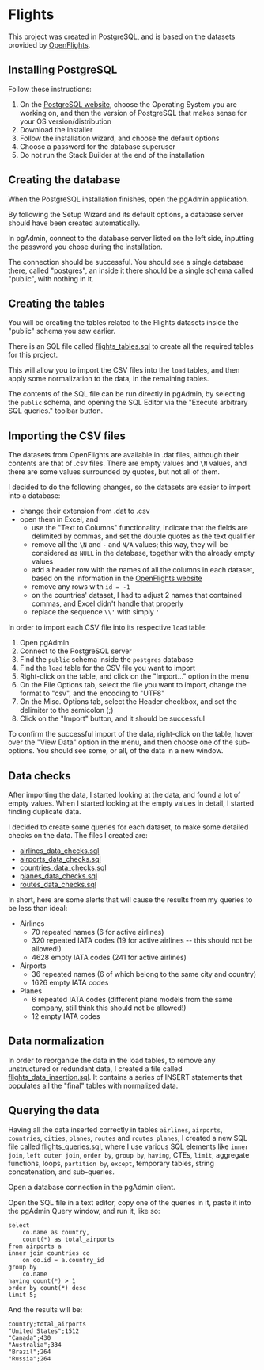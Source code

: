 # Flights

This project was created in PostgreSQL, and is based on the datasets
provided by [OpenFlights](https://openflights.org/data).

## Installing PostgreSQL

Follow these instructions:
1. On the [PostgreSQL website](https://www.postgresql.org/download/), choose the 
   Operating System you are working on, and then the version of PostgreSQL
   that makes sense for your OS version/distribution
2. Download the installer
3. Follow the installation wizard, and choose the default options
4. Choose a password for the database superuser
5. Do not run the Stack Builder at the end of the installation  

## Creating the database

When the PostgreSQL installation finishes, open the pgAdmin application.

By following the Setup Wizard and its default options, a database server
should have been created automatically.

In pgAdmin, connect to the database server listed on the left side, inputting
the password you chose during the installation.

The connection should be successful. You should see a single database there,
called "postgres", an inside it there should be a single schema called "public",
with nothing in it.

## Creating the tables

You will be creating the tables related to the Flights datasets inside
the "public" schema you saw earlier.

There is an SQL file called [flights_tables.sql](./flights_tables.sql) to create
all the required tables for this project.

This will allow you to import the CSV files into the `load` tables, and then apply
some normalization to the data, in the remaining tables.

The contents of the SQL file can be run directly in pgAdmin, by selecting
the `public` schema, and opening the SQL Editor via the
"Execute arbitrary SQL queries." toolbar button.

## Importing the CSV files

The datasets from OpenFlights are available in .dat files, although their
contents are that of .csv files. There are empty values and `\N` values,
and there are some values surrounded by quotes, but not all of them.

I decided to do the following changes, so the datasets are easier to import
into a database:
- change their extension from .dat to .csv
- open them in Excel, and
  - use the "Text to Columns" functionality, indicate that the fields are
    delimited by commas, and set the double quotes as the text qualifier
  - remove all the `\N` and `-` and `N/A` values; this way, they will be
    considered as `NULL` in the database, together with the already empty values
  - add a header row with the names of all the columns in each dataset,
    based on the information in the [OpenFlights website](https://openflights.org/data)
  - remove any rows with `id = -1`
  - on the countries' dataset, I had to adjust 2 names that contained commas,
    and Excel didn't handle that properly
  - replace the sequence `\\'` with simply `'`

In order to import each CSV file into its respective `load` table:
1. Open pgAdmin
2. Connect to the PostgreSQL server
3. Find the `public` schema inside the `postgres` database
4. Find the `load` table for the CSV file you want to import
5. Right-click on the table, and click on the "Import..." option in the menu
6. On the File Options tab, select the file you want to import, change
   the format to "csv", and the encoding to "UTF8"
7. On the Misc. Options tab, select the Header checkbox, and set the delimiter
   to the semicolon (;)
8. Click on the "Import" button, and it should be successful

To confirm the successful import of the data, right-click on the table, hover
over the "View Data" option in the menu, and then choose one of the sub-options.
You should see some, or all, of the data in a new window.

## Data checks

After importing the data, I started looking at the data, and found a lot
of empty values. When I started looking at the empty values in detail,
I started finding duplicate data.

I decided to create some queries for each dataset, to make some detailed checks
on the data. The files I created are:
- [airlines_data_checks.sql](./airlines_data_checks.sql)
- [airports_data_checks.sql](./airports_data_checks.sql)
- [countries_data_checks.sql](./countries_data_checks.sql)
- [planes_data_checks.sql](./planes_data_checks.sql)
- [routes_data_checks.sql](./routes_data_checks.sql)

In short, here are some alerts that will cause the results from my queries
to be less than ideal:
- Airlines
  - 70 repeated names (6 for active airlines)
  - 320 repeated IATA codes (19 for active airlines -- this should not be allowed!)
  - 4628 empty IATA codes (241 for active airlines)
- Airports
  - 36 repeated names (6 of which belong to the same city and country)
  - 1626 empty IATA codes
- Planes
  - 6 repeated IATA codes (different plane models from the same company,
    still think this should not be allowed!)
  - 12 empty IATA codes

## Data normalization

In order to reorganize the data in the load tables, to remove any unstructured
or redundant data, I created a file called
[flights_data_insertion.sql](./flights_data_insertion.sql).
It contains a series of INSERT statements that populates all the "final" tables
with normalized data.

## Querying the data

Having all the data inserted correctly in tables `airlines`, `airports`,
`countries`, `cities`, `planes`, `routes` and `routes_planes`, I created
a new SQL file called [flights_queries.sql](./flights_queries.sql),
where I use various SQL elements like `inner join`, `left outer join`,
`order by`, `group by`, `having`, CTEs, `limit`, aggregate functions, loops,
`partition by`, `except`, temporary tables, string concatenation, and sub-queries.

Open a database connection in the pgAdmin client.

Open the SQL file in a text editor, copy one of the queries in it,
paste it into the pgAdmin Query window, and run it, like so:

```
select
    co.name as country,
    count(*) as total_airports
from airports a
inner join countries co
    on co.id = a.country_id
group by
    co.name
having count(*) > 1
order by count(*) desc
limit 5;
```

And the results will be:

```
country;total_airports
"United States";1512
"Canada";430
"Australia";334
"Brazil";264
"Russia";264
```

